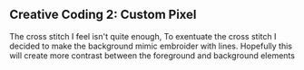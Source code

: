 ## Creative Coding 2: Custom Pixel

The cross stitch I feel isn't quite enough, 
To exentuate the cross stitch I decided to make the background mimic embroider with lines.
Hopefully this will create more contrast between the foreground and background elements